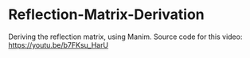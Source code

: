 # Reflection-Matrix-Derivation
Deriving the reflection matrix, using Manim.
Source code for this video: https://youtu.be/b7FKsu_HarU
